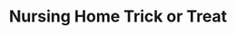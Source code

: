 ---
layout: item
raw_url: https://prdwebappstorage.blob.core.windows.net/kansaspattons/images/gallery-2009-10-31-2/img59403.jpg
thumb_url: https://prdwebappstorage.blob.core.windows.net/kansaspattons/images/gallery-2009-10-31-2/thumb_img59403.jpg
post: /kansaspattons/blog/2009/10/31/halloween.html
index: 14
title: Nursing Home Trick or Treat
---